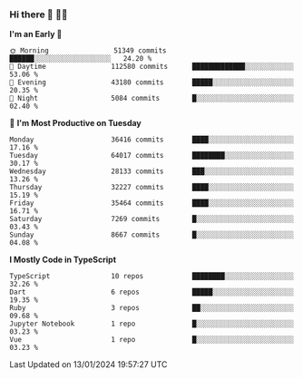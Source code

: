 ### Hi there 👋 🧑‍💻



<!--START_SECTION:waka-->
**I'm an Early 🐤** 

```text
🌞 Morning                51349 commits       ██████░░░░░░░░░░░░░░░░░░░   24.20 % 
🌆 Daytime                112580 commits      █████████████░░░░░░░░░░░░   53.06 % 
🌃 Evening                43180 commits       █████░░░░░░░░░░░░░░░░░░░░   20.35 % 
🌙 Night                  5084 commits        █░░░░░░░░░░░░░░░░░░░░░░░░   02.40 % 
```
📅 **I'm Most Productive on Tuesday** 

```text
Monday                   36416 commits       ████░░░░░░░░░░░░░░░░░░░░░   17.16 % 
Tuesday                  64017 commits       ████████░░░░░░░░░░░░░░░░░   30.17 % 
Wednesday                28133 commits       ███░░░░░░░░░░░░░░░░░░░░░░   13.26 % 
Thursday                 32227 commits       ████░░░░░░░░░░░░░░░░░░░░░   15.19 % 
Friday                   35464 commits       ████░░░░░░░░░░░░░░░░░░░░░   16.71 % 
Saturday                 7269 commits        █░░░░░░░░░░░░░░░░░░░░░░░░   03.43 % 
Sunday                   8667 commits        █░░░░░░░░░░░░░░░░░░░░░░░░   04.08 % 
```


**I Mostly Code in TypeScript** 

```text
TypeScript               10 repos            ████████░░░░░░░░░░░░░░░░░   32.26 % 
Dart                     6 repos             █████░░░░░░░░░░░░░░░░░░░░   19.35 % 
Ruby                     3 repos             ██░░░░░░░░░░░░░░░░░░░░░░░   09.68 % 
Jupyter Notebook         1 repo              █░░░░░░░░░░░░░░░░░░░░░░░░   03.23 % 
Vue                      1 repo              █░░░░░░░░░░░░░░░░░░░░░░░░   03.23 % 
```




 Last Updated on 13/01/2024 19:57:27 UTC
<!--END_SECTION:waka-->


